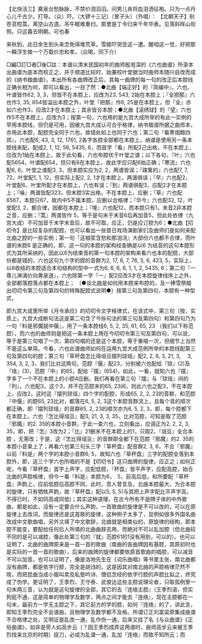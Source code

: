 <!-- { "loadSidebar": true } -->
【北快活三】奠泉台愁脉脉，不禁价泪滔滔。问男儿肯将血泪洒征袍。只为一点丹心儿千古少。打导。（众）吓。〔大锣十三记〕〔冒子头〕（外唱）： 
【北朝天子】别苍苔短蒿。离空山古道。吊牛眠难重扫。那里是丁令归来千年华表。见落斜晖山衔照。只这暮去明朝。可也春 

来秋到。此日余生到头来怎免得堆荒草。雪姬吓哭恁这一遭。醒咱这一觉，好把那一瞬浮生做一个万载价忠和孝。（众喝，同下介） 

□編□訂□者□後□註：本谱以清末民国初年的曲师殷溎深的《六也曲谱》所录本出曲谱为底本而校正之，并于顺道比较时，始兼校叶堂据当时曲师本随兴自改而成的《纳书楹曲谱》，本出所有各曲牌改正后，其每一曲牌的每一句的改正后本腔线正确长相为何，即可以看出，一目了然：●北曲【端正好】的『简编中』，六也、叶谱皆作62, 3, 3，但皆不在本腔上，应改为23, 543, 2始在本腔上；『全把那』六也作3, 35, 654皆溢出本腔之外，叶堂『把那』作6, 25是在本腔上，但『全』亦如六也作3，应改2才在本腔上；其余皆合本腔；●北曲【滚绣球】的『望』六也作5不在本腔上，应改为3；按第一句，六也用的是九宫大成所举的有此一实例的罕用本腔线，但仍是可用，因被九宫大成认可合乎格律，纳书楹谱所据之曲师本，亦用此本腔，配腔完全同于六也，故错处如上也同于六也；第二句『看寒烟黯四郊』，六也配6, 43, 3, 12, 1761, 2各字各腔全部都在本腔上，纳谱是使用另一条本腔线来配，配成2, 1, 12, 56, 5435, 6，而首字『看』所配2己出格，不在本腔上，应改为1始在本腔上，故于此句看，六也布腔优于叶堂之谱；以下各句，『叶』六也配5654，叶谱配654，但只有6在本腔上，故此字应只配6始正确；『寒流』六也配6, 6，叶堂之谱配3, 3，但本腔实应为2, 2，两谱皆误；『疎篱的』六也配7, 7, 72，叶堂配1, 1, 12，但实际上配2, 2, 1才在本腔上，两谱俱误；『早』六也配2，叶堂配6，叶堂所配才在本腔上，六也有误；『到』两谱俱配3，应配2才在本腔上；『噪』两谱皆配323，但末腔3实出格，不在本腔上，应删；『草』六也配6567，本腔只67，故内中5不属本腔，应删以合格律；『华今』六也配32, 12，叶堂配3, 2，都合律，因都在本腔上；『埋』六也配12，而本腔只有1，末音2非本腔之音，应删；『蒿』两谱皆作 5，等于是句末于末音6后再加音5，但此处依律（九宫大成）不可加音于末字末音后，故不可取，应正，仍是应订腔为6；●北曲【叨叨令】是比较复杂的配腔，也可以看出一些昔日戏场演剧家们及曲师们是如何来配北曲之腔的一些实例；第一句『这椒浆含愁和那泪浇』大部份六也都不合律，而叶谱的末腔6 是正确的，即，这一句的本腔的架构经查确是以6 为结音的这句本腔形式为其所采纳的，因此以6为结束音的第一句本腔的架构来看六也本的配腔，大部份都是错的，六也这句九个字的腔的音群为2, 17, 6, 7, 76, 5, 6, 423, 5，实际上，以6收结的本腔适合本句结构的型中一式为6, 6, 6, 6, 1, 1, 2, 5435, 6；第二句『一尊儿淋漓价向黄泉道』，六也除第一字『一』配2应改3才在本腔旋律线序上之外，全部都落腔落点都在本腔上； 
〔●谈北曲是如何用本腔来布腔的，及一捧雪祭姬出叨叨令第三句及第四句的特殊配腔式说明●〕按第三句及第四句，本腔有一种型式， 

即九宫大成里所举《月令承应》的叨叨令文字格律式，在该式中，第三句〔按，实质上，九宫大成断句法这是第二句含了今拆句法的第三句及第四句〕和第四句乃为一句『料是邪魔就中偃』，用了一条本腔线6, 5, 2, 35, 61, 65, 23 （我们以下称范腔），而六也的曲师则是把这一条本腔上用在今叨叨令第三句及第四句，可以说，等于是第三句唱了一次，第四句唱的还是这个本腔，等于重唱一次，但细节上当然不是这么单简。今看，六也此谱曲师如何在运用九宫大成范例所举的本腔线配第三句及第四句的腔；第三句『草杯盘怎比得俎豆摆列琼瑶』配2, 2, 6, 3, 21, 3,　 3, 354, 3, 2, 3，我们比对这两句，范腔『偃』配23，分别被六也配给『琼』(2)及『瑶』(3)，范腔『中』的65，配给『摆』(654)，如此，一看，就知六也『摆』字多了一个不在本腔上的小腔4应删。我们再看在第三句『摆』与『琼瑶』间的『列』，六也配3，这个3，并不在范腔末的65, 23间，则此六也之配3，不在本腔上，应改2，这时这『摆列琼瑶』四个字的配腔，形成65, 2, 2, 23的音群，和范腔『中偃』的腔65, 23比对，都落在6, 5, 2, 3这个本腔音群流上，且每个音的顺次都正确，即『摆列琼瑶』的音群65, 2, 23的顺次亦为6, 5, 2, 3，即，每个腔都下在本腔上。六也『怎比得俎豆』配3, 21, 3, 3, 35，比对范腔，可知是取了范腔『邪魔』的2. 35的本腔小音群，于此一查六也，立刻看出，应调正为2, 2, 2, 3, 35，即，把『怎』3改为2；『比』21删末不在本腔上的1，只取2，『俎豆』全合本腔 ，无需改；于是，这『怎比得俎豆』的音群即全都下在范腔『邪魔』的2. 35的本腔小音束上了；再看六也第三句头三字『草杯盘』配音群2, 3, 6，不合『邪魔』以前『料是』两个字的本腔小音群6, 5，故知六也『草杯盘』三字的配腔全落到本腔外，即，这三个字六也所唱的不是【叨叨令】这只曲牌的旋律，应正之；如何正呢，今看『草杯盘』首字上声字，应配低腔，『杯盘』皆平声字，应配高腔，始合北曲的声腔格律，但今一看『料是』本腔为6，　5，前高后低，和所要配『草杯盘』声韵上，应前低腔后高腔不同，此时，吾人曾言及，北曲本腔最大，为合本腔的旋律，只有牺牲声韵，故『草杯盘』配以5, 5, 5(与其把上声字配比平声字高，不得已时，不如同高或同低)；其实这种道理，在古今所有不是牌子体的中外歌曲，都是如此，没有一定要合什么声韵，一首歌曲的旋律是不可以改的，可以在原旋律上去改词，而旋律还是这首歌的旋律，这种例子太多了，显例如很多外国名曲改成中文歌曲唱，另外又填了中文歌辞，北曲就是相类似的，原旋律的结构，即本腔不能变，要配给任何后人所填的北曲曲辞去用，而絶对不可以乱加腔（但北曲较不同的是可以减腔，像此处第三句的『就』范腔61的1没有用到，可以的）。也可以证明了，北曲的曲牌原来是一首一首的歌曲（南曲的各曲牌因有基腔，其原初时也是实际的一首一首的歌曲），后来的曲牌的旋律都要依原首歌曲的唱腔，可以减音不可以加音。也可以证明了，像是洛地先生在《词乐曲唱》等书里主张，南北曲都没有曲牌，都是依字行腔，完全是胡诌的，这是因其对南北曲的声腔格律茫然不晓，而把昆曲当成小贩叫卖及私塾吟诗、僧侣念经的依字行腔的声腔比拟之，终究成了伪学。更证明了，王季烈、王守泰、武俊达这些主腔说理论者，只取孤例里一句末两三音，认为就是这句旋律的全部，其它的去『连络主腔』（王季烈语，但实狗屁不通，这是简单的物理学及数学，两点之间才能去『连络』，现在主腔都在一句末，最前方一字无主腔之下，其它前方的字的腔，如何『连络』的了，讲此言，即知王季烈完全不会谱曲，且物理学及数学都不及格。所谓订正刘富梁原集成曲谱不合格律之处，又明证是乱改一通，乱作伪一通，后来又挂了名《与众曲谱》《正俗曲谱》，如非是旁人如高步云〔？因王季烈成弄这两谱时，曲师高步云来被王季烈找来北京的时期〕捉刀，必成为乱谱一通，乱加『连络』而致不知所云；而 


